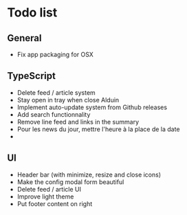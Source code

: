 # Todo list
## General
* Fix app packaging for OSX

## TypeScript
* Delete feed / article system
* Stay open in tray when close Alduin
* Implement auto-update system from Github releases
* Add search functionnality
* Remove line feed and links in the summary
* Pour les news du jour, mettre l'heure à la place de la date
* 

## UI
* Header bar (with minimize, resize and close icons)
* Make the config modal form beautiful
* Delete feed / article UI
* Improve light theme
* Put footer content on right

